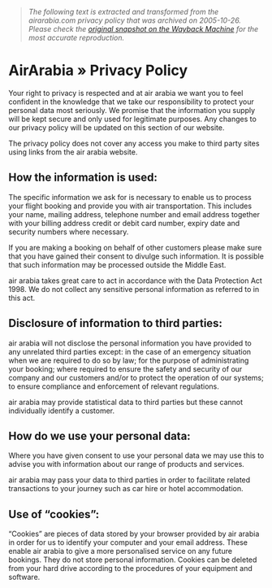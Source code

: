 > *The following text is extracted and transformed from the airarabia.com privacy policy that was archived on 2005-10-26. Please check the [original snapshot on the Wayback Machine](https://web.archive.org/web/20051026024636id_/http%3A//www.airarabia.com/privacy-policy) for the most accurate reproduction.*

# AirArabia » Privacy Policy

Your right to privacy is respected and at air arabia we want you to feel confident in the knowledge that we take our responsibility to protect your personal data most seriously. We promise that the information you supply will be kept secure and only used for legitimate purposes. Any changes to our privacy policy will be updated on this section of our website.

The privacy policy does not cover any access you make to third party sites using links from the air arabia website.

##  How the information is used: 

The specific information we ask for is necessary to enable us to process your flight booking and provide you with air transportation. This includes your name, mailing address, telephone number and email address together with your billing address credit or debit card number, expiry date and security numbers where necessary.

If you are making a booking on behalf of other customers please make sure that you have gained their consent to divulge such information. It is possible that such information may be processed outside the Middle East. 

air arabia takes great care to act in accordance with the Data Protection Act 1998. We do not collect any sensitive personal information as referred to in this act.

## Disclosure of information to third parties:

air arabia will not disclose the personal information you have provided to any unrelated third parties except: in the case of an emergency situation when we are required to do so by law; for the purpose of administrating your booking; where required to ensure the safety and security of our company and our customers and/or to protect the operation of our systems; to ensure compliance and enforcement of relevant regulations. 

air arabia may provide statistical data to third parties but these cannot individually identify a customer.

## How do we use your personal data:

Where you have given consent to use your personal data we may use this to advise you with information about our range of products and services.

air arabia may pass your data to third parties in order to facilitate related transactions to your journey such as car hire or hotel accommodation.

## Use of “cookies”:

“Cookies” are pieces of data stored by your browser provided by air arabia in order for us to identify your computer and your email address. These enable air arabia to give a more personalised service on any future bookings. They do not store personal information. Cookies can be deleted from your hard drive according to the procedures of your equipment and software. 
